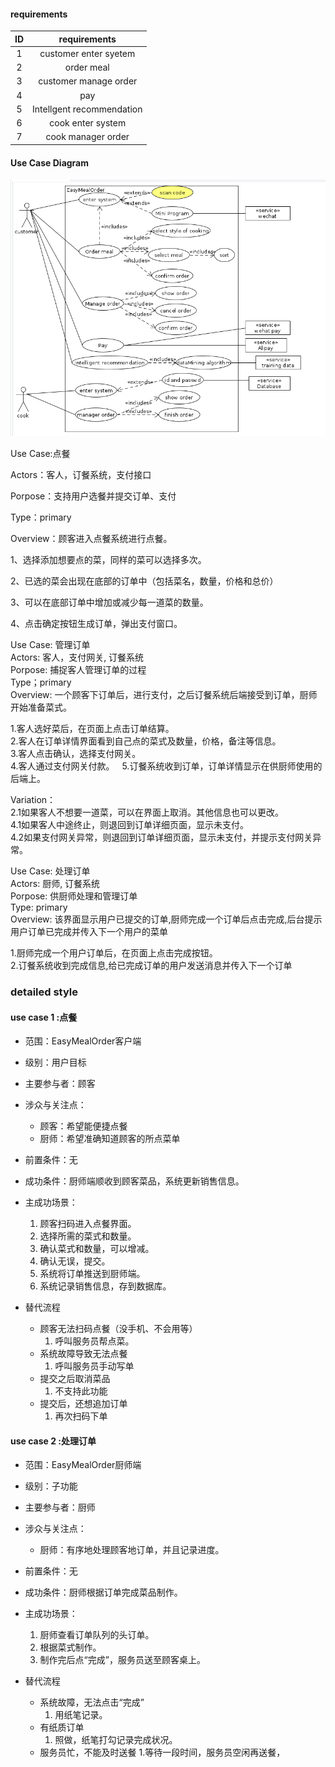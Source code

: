 #### requirements
|  ID  |       requirements        |
| :--: | :-----------------------: |
|  1   |   customer enter syetem   |
|  2   |        order meal         |
|  3   |   customer manage order   |
|  4   |            pay            |
|  5   | Intellgent recommendation |
|  6   |     cook enter system     |
|  7   |    cook manager order     |
#### Use Case Diagram
![userCaseDiagram](../image/mealUML.png)

Use Case:点餐

Actors：客人，订餐系统，支付接口

Porpose：支持用户选餐并提交订单、支付

Type：primary

Overview：顾客进入点餐系统进行点餐。

1、选择添加想要点的菜，同样的菜可以选择多次。

2、已选的菜会出现在底部的订单中（包括菜名，数量，价格和总价）

3、可以在底部订单中增加或减少每一道菜的数量。

4、点击确定按钮生成订单，弹出支付窗口。

Use Case: 管理订单  
Actors: 客人，支付网关, 订餐系统  
Porpose: 捕捉客人管理订单的过程  
Type；primary  
Overview: 一个顾客下订单后，进行支付，之后订餐系统后端接受到订单，厨师开始准备菜式。  

1.客人选好菜后，在页面上点击订单结算。  
2.客人在订单详情界面看到自己点的菜式及数量，价格，备注等信息。  
3.客人点击确认，选择支付网关。  
4.客人通过支付网关付款。  
5.订餐系统收到订单，订单详情显示在供厨师使用的后端上。  

Variation：  
2.1如果客人不想要一道菜，可以在界面上取消。其他信息也可以更改。  
4.1如果客人中途终止，则退回到订单详细页面，显示未支付。  
4.2如果支付网关异常，则退回到订单详细页面，显示未支付，并提示支付网关异常。  

Use Case: 处理订单 </br>
Actors: 厨师, 订餐系统 </br>
Porpose: 供厨师处理和管理订单 </br>
Type: primary </br>
Overview: 该界面显示用户已提交的订单,厨师完成一个订单后点击完成,后台提示用户订单已完成并传入下一个用户的菜单 </br>

1.厨师完成一个用户订单后，在页面上点击完成按钮。</br>
2.订餐系统收到完成信息,给已完成订单的用户发送消息并传入下一个订单 </br>

### detailed style
#### use case 1 :点餐
+ 范围：EasyMealOrder客户端
+ 级别：用户目标
+ 主要参与者：顾客
+ 涉众与关注点：
    + 顾客：希望能便捷点餐
    + 厨师：希望准确知道顾客的所点菜单
+ 前置条件：无
+ 成功条件：厨师端顺收到顾客菜品，系统更新销售信息。
+ 主成功场景：
    1. 顾客扫码进入点餐界面。
    2. 选择所需的菜式和数量。
    3. 确认菜式和数量，可以增减。
    4. 确认无误，提交。
    5. 系统将订单推送到厨师端。
    6. 系统记录销售信息，存到数据库。

+ 替代流程
     +  顾客无法扫码点餐（没手机、不会用等）
        1. 呼叫服务员帮点菜。 
     +  系统故障导致无法点餐
        1. 呼叫服务员手动写单
     +  提交之后取消菜品
        1. 不支持此功能
     +  提交后，还想追加订单
        1. 再次扫码下单
        
#### use case 2 :处理订单
+ 范围：EasyMealOrder厨师端
+ 级别：子功能
+ 主要参与者：厨师
+ 涉众与关注点：
    + 厨师：有序地处理顾客地订单，并且记录进度。
+ 前置条件：无
+ 成功条件：厨师根据订单完成菜品制作。
+ 主成功场景：
    1. 厨师查看订单队列的头订单。
    2. 根据菜式制作。
    3. 制作完后点“完成”，服务员送至顾客桌上。

+ 替代流程
     +  系统故障，无法点击“完成”
        1. 用纸笔记录。 
     +  有纸质订单
        1. 照做，纸笔打勾记录完成状况。
     + 服务员忙，不能及时送餐
        1.等待一段时间，服务员空闲再送餐，


